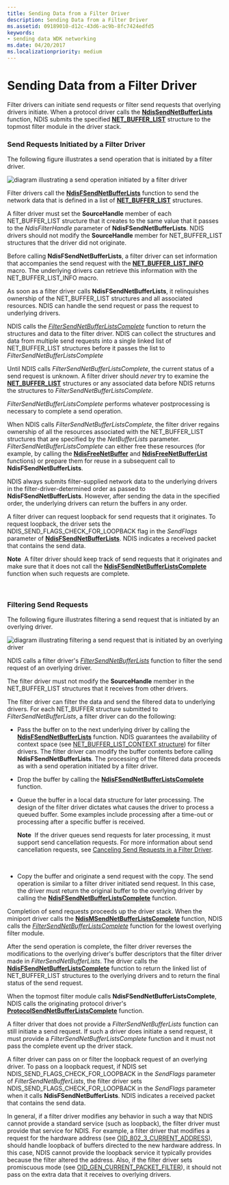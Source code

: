 ```yaml
---
title: Sending Data from a Filter Driver
description: Sending Data from a Filter Driver
ms.assetid: 09189010-d12c-43d6-ac9b-8fc7424edfd5
keywords:
- sending data WDK networking
ms.date: 04/20/2017
ms.localizationpriority: medium
---
```


# Sending Data from a Filter Driver





Filter drivers can initiate send requests or filter send requests that overlying drivers initiate. When a protocol driver calls the [**NdisSendNetBufferLists**](https://msdn.microsoft.com/library/windows/hardware/ff564535) function, NDIS submits the specified [**NET\_BUFFER\_LIST**](https://msdn.microsoft.com/library/windows/hardware/ff568388) structure to the topmost filter module in the driver stack.

### Send Requests Initiated by a Filter Driver

The following figure illustrates a send operation that is initiated by a filter driver.

![diagram illustrating a send operation initiated by a filter driver](images/filtersend.png)

Filter drivers call the [**NdisFSendNetBufferLists**](https://msdn.microsoft.com/library/windows/hardware/ff562616) function to send the network data that is defined in a list of [**NET\_BUFFER\_LIST**](https://msdn.microsoft.com/library/windows/hardware/ff568388) structures.

A filter driver must set the **SourceHandle** member of each NET\_BUFFER\_LIST structure that it creates to the same value that it passes to the *NdisFilterHandle* parameter of **NdisFSendNetBufferLists**. NDIS drivers should not modify the **SourceHandle** member for NET\_BUFFER\_LIST structures that the driver did not originate.

Before calling **NdisFSendNetBufferLists**, a filter driver can set information that accompanies the send request with the [**NET\_BUFFER\_LIST\_INFO**](https://msdn.microsoft.com/library/windows/hardware/ff568401) macro. The underlying drivers can retrieve this information with the NET\_BUFFER\_LIST\_INFO macro.

As soon as a filter driver calls **NdisFSendNetBufferLists**, it relinquishes ownership of the NET\_BUFFER\_LIST structures and all associated resources. NDIS can handle the send request or pass the request to underlying drivers.

NDIS calls the [*FilterSendNetBufferListsComplete*](https://msdn.microsoft.com/library/windows/hardware/ff549967) function to return the structures and data to the filter driver. NDIS can collect the structures and data from multiple send requests into a single linked list of NET\_BUFFER\_LIST structures before it passes the list to *FilterSendNetBufferListsComplete*

Until NDIS calls *FilterSendNetBufferListsComplete*, the current status of a send request is unknown. A filter driver should *never* try to examine the [**NET\_BUFFER\_LIST**](https://msdn.microsoft.com/library/windows/hardware/ff568388) structures or any associated data before NDIS returns the structures to *FilterSendNetBufferListsComplete*.

*FilterSendNetBufferListsComplete* performs whatever postprocessing is necessary to complete a send operation.

When NDIS calls *FilterSendNetBufferListsComplete*, the filter driver regains ownership of all the resources associated with the NET\_BUFFER\_LIST structures that are specified by the *NetBufferLists* parameter. *FilterSendNetBufferListsComplete* can either free these resources (for example, by calling the [**NdisFreeNetBuffer**](https://msdn.microsoft.com/library/windows/hardware/ff562582) and [**NdisFreeNetBufferList**](https://msdn.microsoft.com/library/windows/hardware/ff562583) functions) or prepare them for reuse in a subsequent call to **NdisFSendNetBufferLists**.

NDIS always submits filter-supplied network data to the underlying drivers in the filter-driver-determined order as passed to **NdisFSendNetBufferLists**. However, after sending the data in the specified order, the underlying drivers can return the buffers in any order.

A filter driver can request loopback for send requests that it originates. To request loopback, the driver sets the NDIS\_SEND\_FLAGS\_CHECK\_FOR\_LOOPBACK flag in the *SendFlags* parameter of [**NdisFSendNetBufferLists**](https://msdn.microsoft.com/library/windows/hardware/ff562616). NDIS indicates a received packet that contains the send data.

**Note**  A filter driver should keep track of send requests that it originates and make sure that it does not call the [**NdisFSendNetBufferListsComplete**](https://msdn.microsoft.com/library/windows/hardware/ff562618) function when such requests are complete.

 

### Filtering Send Requests

The following figure illustrates filtering a send request that is initiated by an overlying driver.

![diagram illustrating filtering a send request that is initiated by an overlying driver](images/sendfilter.png)

NDIS calls a filter driver's [*FilterSendNetBufferLists*](https://msdn.microsoft.com/library/windows/hardware/ff549966) function to filter the send request of an overlying driver.

The filter driver must not modify the **SourceHandle** member in the NET\_BUFFER\_LIST structures that it receives from other drivers.

The filter driver can filter the data and send the filtered data to underlying drivers. For each NET\_BUFFER structure submitted to *FilterSendNetBufferLists*, a filter driver can do the following:

-   Pass the buffer on to the next underlying driver by calling the [**NdisFSendNetBufferLists**](https://msdn.microsoft.com/library/windows/hardware/ff562616) function. NDIS guarantees the availability of context space (see [NET\_BUFFER\_LIST\_CONTEXT structure](net-buffer-list-context-structure.md)) for filter drivers. The filter driver can modify the buffer contents before calling **NdisFSendNetBufferLists**. The processing of the filtered data proceeds as with a send operation initiated by a filter driver.

-   Drop the buffer by calling the [**NdisFSendNetBufferListsComplete**](https://msdn.microsoft.com/library/windows/hardware/ff562618) function.

-   Queue the buffer in a local data structure for later processing. The design of the filter driver dictates what causes the driver to process a queued buffer. Some examples include processing after a time-out or processing after a specific buffer is received.

    **Note**  If the driver queues send requests for later processing, it must support send cancellation requests. For more information about send cancellation requests, see [Canceling Send Requests in a Filter Driver](canceling-a-send-request-in-a-filter-driver.md).

     

-   Copy the buffer and originate a send request with the copy. The send operation is similar to a filter driver initiated send request. In this case, the driver must return the original buffer to the overlying driver by calling the [**NdisFSendNetBufferListsComplete**](https://msdn.microsoft.com/library/windows/hardware/ff562618) function.

Completion of send requests proceeds up the driver stack. When the miniport driver calls the [**NdisMSendNetBufferListsComplete**](https://msdn.microsoft.com/library/windows/hardware/ff563668) function, NDIS calls the [*FilterSendNetBufferListsComplete*](https://msdn.microsoft.com/library/windows/hardware/ff549967) function for the lowest overlying filter module.

After the send operation is complete, the filter driver reverses the modifications to the overlying driver's buffer descriptors that the filter driver made in *FilterSendNetBufferLists*. The driver calls the [**NdisFSendNetBufferListsComplete**](https://msdn.microsoft.com/library/windows/hardware/ff562618) function to return the linked list of NET\_BUFFER\_LIST structures to the overlying drivers and to return the final status of the send request.

When the topmost filter module calls **NdisFSendNetBufferListsComplete**, NDIS calls the originating protocol driver's [**ProtocolSendNetBufferListsComplete**](https://msdn.microsoft.com/library/windows/hardware/ff570268) function.

A filter driver that does not provide a *FilterSendNetBufferLists* function can still initiate a send request. If such a driver does initiate a send request, it must provide a *FilterSendNetBufferListsComplete* function and it must not pass the complete event up the driver stack.

A filter driver can pass on or filter the loopback request of an overlying driver. To pass on a loopback request, if NDIS set NDIS\_SEND\_FLAGS\_CHECK\_FOR\_LOOPBACK in the *SendFlags* parameter of *FilterSendNetBufferLists*, the filter driver sets NDIS\_SEND\_FLAGS\_CHECK\_FOR\_LOOPBACK in the *SendFlags* parameter when it calls **NdisFSendNetBufferLists**. NDIS indicates a received packet that contains the send data.

In general, if a filter driver modifies any behavior in such a way that NDIS cannot provide a standard service (such as loopback), the filter driver must provide that service for NDIS. For example, a filter driver that modifies a request for the hardware address (see [OID\_802\_3\_CURRENT\_ADDRESS](https://msdn.microsoft.com/library/windows/hardware/ff569069)), should handle loopback of buffers directed to the new hardware address. In this case, NDIS cannot provide the loopback service it typically provides because the filter altered the address. Also, if the filter driver sets promiscuous mode (see [OID\_GEN\_CURRENT\_PACKET\_FILTER](https://msdn.microsoft.com/library/windows/hardware/ff569575)), it should not pass on the extra data that it receives to overlying drivers.

 

 





